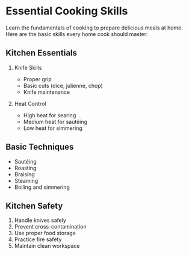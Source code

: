 # Essential Cooking Skills

Learn the fundamentals of cooking to prepare delicious meals at home. Here are the basic skills every home cook should master:

## Kitchen Essentials

1. Knife Skills

   - Proper grip
   - Basic cuts (dice, julienne, chop)
   - Knife maintenance

2. Heat Control
   - High heat for searing
   - Medium heat for sautéing
   - Low heat for simmering

## Basic Techniques

- Sautéing
- Roasting
- Braising
- Steaming
- Boiling and simmering

## Kitchen Safety

1. Handle knives safely
2. Prevent cross-contamination
3. Use proper food storage
4. Practice fire safety
5. Maintain clean workspace
